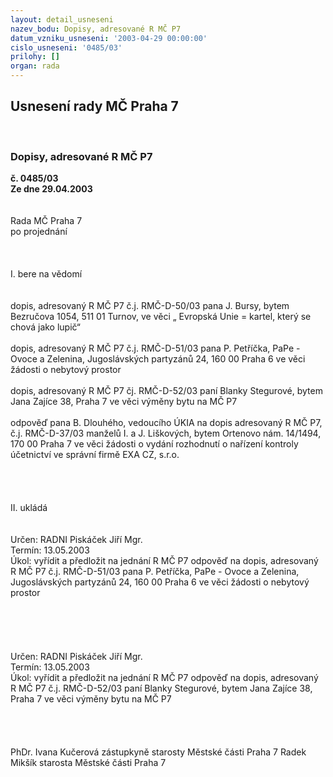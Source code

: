 ```yaml
---
layout: detail_usneseni
nazev_bodu: Dopisy, adresované R MČ P7
datum_vzniku_usneseni: '2003-04-29 00:00:00'
cislo_usneseni: '0485/03'
prilohy: []
organ: rada
---
```

<div id="ucUsn_pList" class="usn">
	<span><h2>Usnesení rady MČ Praha 7 </h2>
<br></span><div class="standBody">
<span><h3>Dopisy, adresované R MČ P7</h3></span><div class="center">
		<strong>č. 0485/03</strong><br>
	</div>
<div class="center">
		<strong>Ze dne 29.04.2003</strong><br><br>
	</div>
<br>Rada MČ Praha 7<br>po projednání<br><br><br><br>I.	bere na vědomí<br><br> <br>dopis, adresovaný R MČ P7 č.j. RMČ-D-50/03 pana J. Bursy, bytem Bezručova 1054, 511 01 Turnov, ve věci „ Evropská Unie = kartel, který se chová jako lupič“<br><br>dopis, adresovaný R MČ P7 č.j. RMČ-D-51/03 pana P. Petříčka, PaPe - Ovoce a Zelenina, Jugoslávských partyzánů 24, 160 00 Praha 6 ve věci žádosti o nebytový prostor<br><br>dopis, adresovaný R MČ P7 čj. RMČ-D-52/03 paní Blanky Stegurové, bytem Jana Zajíce 38, Praha 7 ve věci výměny bytu na MČ P7<br><br>odpověď pana B. Dlouhého, vedoucího ÚKIA na dopis adresovaný R MČ P7, č.j. RMČ-D-37/03 manželů I. a J. Liškových, bytem Ortenovo nám. 14/1494, 170 00 Praha 7 ve věci žádosti o vydání rozhodnutí o nařízení kontroly účetnictví ve správní firmě EXA CZ, s.r.o.<br> <br><br><br><br>II.	ukládá <br><br> <br>Určen:	RADNI Piskáček Jiří Mgr.<br>Termín: 13.05.2003<br>Úkol:	vyřídit a předložit na jednání R MČ P7 odpověď na dopis, adresovaný R MČ P7 č.j. RMČ-D-51/03 pana P. Petříčka, PaPe - Ovoce a Zelenina, Jugoslávských partyzánů 24, 160 00 Praha 6 ve věci žádosti o nebytový prostor<br> <br><br><br><br> <br>Určen:	RADNI Piskáček Jiří Mgr.<br>Termín: 13.05.2003<br>Úkol:	vyřídit a předložit na jednání R MČ P7 odpověď na dopis, adresovaný R MČ P7 č.j. RMČ-D-52/03 paní Blanky Stegurové, bytem Jana Zajíce 38, Praha 7 ve věci výměny bytu na MČ P7<br> <br><br><br>	<br>PhDr. Ivana Kučerová zástupkyně starosty Městské části Praha 7	 Radek Mikšík starosta Městské části Praha 7<br>	<br><br>
</div>
</div>